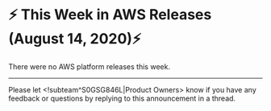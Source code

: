 # :zap: This Week in AWS Releases (August 14, 2020):zap:

There were no AWS platform releases this week.

---
Please let <!subteam^S0GSG846L|Product Owners> know if you have any feedback or questions by replying to this announcement in a thread.

